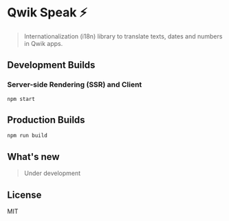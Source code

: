 # Qwik Speak ⚡️

> Internationalization (i18n) library to translate texts, dates and numbers in Qwik apps.

## Development Builds
### Server-side Rendering (SSR) and Client
```Shell
npm start
```

## Production Builds
```Shell
npm run build
```

## What's new
> Under development

## License
MIT